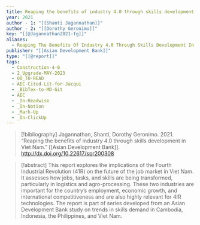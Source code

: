 ```yaml
---
title: Reaping the benefits of industry 4.0 through skills development in Viet Nam
year: 2021
author - 1: "[[Shanti Jagannathan]]"
author - 2: "[[Dorothy Geronimo]]"
key: "[[@Jagannathan2021-fg]]"
aliases:
  - Reaping The Benefits Of Industry 4.0 Through Skills Development In Viet Nam
publisher: "[[Asian Development Bank]]"
type: "[[@report]]"
tags:
  - Construction-4-0
  - 2_Upgrade-MAY-2023
  - 00_TO-READ
  - AEC-Cited-Lit-for-Jacqui
  - _BibTex-to-MD-Git
  - AEC
  - _In-Readwise
  - _In-Notion
  - _Mark-Up
  - _In-ClickUp
---
```


> [!bibliography]
> Jagannathan, Shanti, Dorothy Geronimo. 2021. “Reaping the benefits of industry 4.0 through skills development in Viet Nam.” [[Asian Development Bank]]. http://dx.doi.org/10.22617/spr200308

> [!abstract]
> This report explores the implications of the Fourth Industrial Revolution (41R) on the future of the job market in Viet Nam. It assesses how jobs, tasks, and skills are being transformed, particularly in logistics and agro-processing. These two industries are important for the country’s employment, economic growth, and international competitiveness and are also highly relevant for 4IR technologies. The report is part of series developed from an Asian Development Bank study on trends in skills demand in Cambodia, Indonesia, the Philippines, and Viet Nam.
